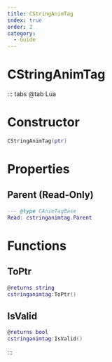 ```yaml
---
title: CStringAnimTag
index: true
order: 2
category:
  - Guide
---
```


# CStringAnimTag

::: tabs
@tab Lua
# Constructor
```lua
CStringAnimTag(ptr)
```
# Properties
## Parent (Read-Only)
```lua
--- @type CAnimTagBase
Read: cstringanimtag.Parent
```
# Functions
## ToPtr
```lua
@returns string
cstringanimtag:ToPtr()
```
## IsValid
```lua
@returns bool
cstringanimtag:IsValid()
```

:::